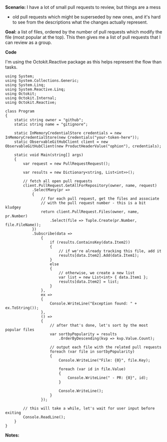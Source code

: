 **Scenario:** I have a lot of small pull requests to review, but things are a mess
- old pull requests which might be superseded by new ones, and it's hard to see from
the descriptions what the changes actually represent.

**Goal:** a list of files, ordered by the number of pull requests which modify the
file (most popular at the top). This then gives me a list of pull requests that I
can review as a group.

**Code**

I'm using the Octokit.Reactive package as this helps represent the flow than tasks.

```
using System;
using System.Collections.Generic;
using System.Linq;
using System.Reactive.Linq;
using Octokit;
using Octokit.Internal;
using Octokit.Reactive;

class Program
{
    static string owner = "github";
    static string name = "gitignore";

    static InMemoryCredentialStore credentials = new InMemoryCredentialStore(new Credentials("your-token-here"));
    static ObservableGitHubClient client = new ObservableGitHubClient(new ProductHeaderValue("ophion"), credentials);

    static void Main(string[] args)
    {
        var request = new PullRequestRequest();

        var results = new Dictionary<string, List<int>>();

        // fetch all open pull requests
        client.PullRequest.GetAllForRepository(owner, name, request)
            .SelectMany(pr =>
            {
                // for each pull request, get the files and associate
                // with the pull request number - this is a bit kludgey
                return client.PullRequest.Files(owner, name, pr.Number)
                    .Select(file => Tuple.Create(pr.Number, file.FileName));
            })
            .Subscribe(data =>
                {
                    if (results.ContainsKey(data.Item2))
                    {
                        // if we're already tracking this file, add it
                        results[data.Item2].Add(data.Item1);
                    }
                    else
                    {
                        // otherwise, we create a new list
                        var list = new List<int> { data.Item1 };
                        results[data.Item2] = list;
                    }
                },
                ex =>
                {
                    Console.WriteLine("Exception found: " + ex.ToString());
                },
                () =>
                {
                    // after that's done, let's sort by the most popular files
                    var sortbyPopularity = results
                        .OrderByDescending(kvp => kvp.Value.Count);

                    // output each file with the related pull requests
                    foreach (var file in sortbyPopularity)
                    {
                        Console.WriteLine("File: {0}", file.Key);

                        foreach (var id in file.Value)
                        {
                            Console.WriteLine(" - PR: {0}", id);
                        }

                        Console.WriteLine();
                    }
                });

        // this will take a while, let's wait for user input before exiting
        Console.ReadLine();
    }
}
```


**Notes:**
